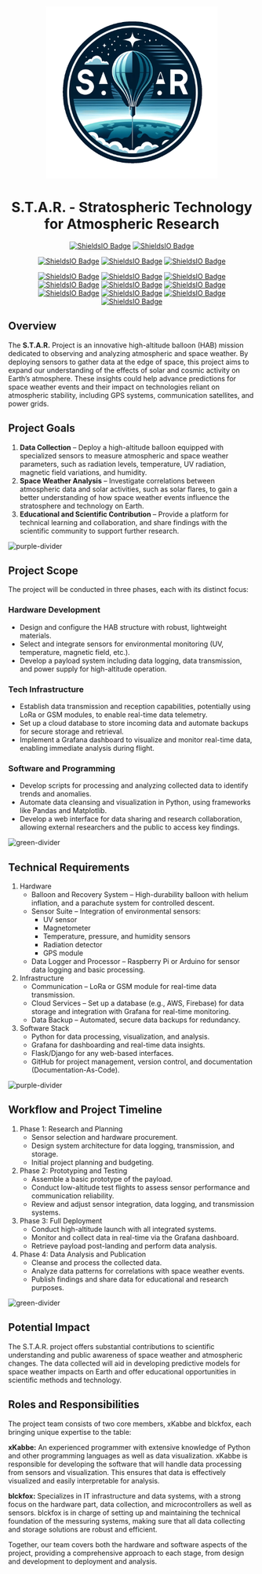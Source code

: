 <p align="center"><img src="assets/star_logo.png" style="width: 350px; height: 350px;" alt=""></p>

<h1 align="center">S.T.A.R. - Stratospheric Technology for Atmospheric Research</h1>

<p align="center">
   <a href="https://www.python.org/">
      <img alt="ShieldsIO Badge" src="https://img.shields.io/badge/Python-3.12-44cc11?logo=python" /></a>
   <a href="https://www.postgresql.org/">
      <img alt="ShieldsIO Badge" src="https://img.shields.io/badge/MkDocs-grey?logo=materialformkdocs" /></a>
</p>

<p align="center">
   <a href="https://github.com/xKabbe/star/blob/master/LICENSE">
      <img alt="ShieldsIO Badge" src="https://img.shields.io/github/license/xKabbe/star?label=License&color=yellow" /></a>
   <a href="https://github.com/xKabbe/star/issues?q=is%3Aissue+is%3Aopen+">
      <img alt="ShieldsIO Badge" src="https://img.shields.io/github/issues-search/xKabbe/star?query=is%3Aopen+is%3Aissue&label=Open%20Issues&color=yellow"></a>
   <a href="https://github.com/xKabbe/star/issues?q=is%3Aissue+is%3Aclosed">
      <img alt="ShieldsIO Badge" src="https://img.shields.io/github/issues-search/xKabbe/star?query=is%3Aissue+is%3Aclosed&label=Closed%20Issues&color=green"></a>
</p>

<p align="center">
   <a href="https://github.com/xKabbe/star/milestone/1">
      <img alt="ShieldsIO Badge" src="https://img.shields.io/github/milestones/progress-percent/xKabbe/star/1"></a>
   <a href="https://github.com/xKabbe/star/milestone/2">
      <img alt="ShieldsIO Badge" src="https://img.shields.io/github/milestones/progress-percent/xKabbe/star/2"></a>
   <a href="https://github.com/xKabbe/star/milestone/3">
      <img alt="ShieldsIO Badge" src="https://img.shields.io/github/milestones/progress-percent/xKabbe/star/3"></a>
   <a href="https://github.com/xKabbe/star/milestone/4">
      <img alt="ShieldsIO Badge" src="https://img.shields.io/github/milestones/progress-percent/xKabbe/star/4"></a>
   <a href="https://github.com/xKabbe/star/milestone/5">
      <img alt="ShieldsIO Badge" src="https://img.shields.io/github/milestones/progress-percent/xKabbe/star/5"></a>
   <a href="https://github.com/xKabbe/star/milestone/6">
      <img alt="ShieldsIO Badge" src="https://img.shields.io/github/milestones/progress-percent/xKabbe/star/6"></a>
   <a href="https://github.com/xKabbe/star/milestone/7">
      <img alt="ShieldsIO Badge" src="https://img.shields.io/github/milestones/progress-percent/xKabbe/star/7"></a>
   <a href="https://github.com/xKabbe/star/milestone/8">
      <img alt="ShieldsIO Badge" src="https://img.shields.io/github/milestones/progress-percent/xKabbe/star/8"></a>
   <a href="https://github.com/xKabbe/star/milestone/9">
      <img alt="ShieldsIO Badge" src="https://img.shields.io/github/milestones/progress-percent/xKabbe/star/9"></a>
   <a href="https://github.com/xKabbe/star/milestone/10">
      <img alt="ShieldsIO Badge" src="https://img.shields.io/github/milestones/progress-percent/xKabbe/star/10"></a>
</p>

## Overview

The **S.T.A.R.** Project is an innovative high-altitude balloon (HAB) mission dedicated to observing and analyzing atmospheric and space weather.
By deploying sensors to gather data at the edge of space, this project aims to expand our understanding of the effects of solar and cosmic activity on Earth’s atmosphere.
These insights could help advance predictions for space weather events and their impact on technologies reliant on atmospheric stability, including GPS systems, communication satellites, and power grids.

## Project Goals

1. **Data Collection** – Deploy a high-altitude balloon equipped with specialized sensors to measure atmospheric and space weather parameters, such as radiation levels, temperature, UV radiation, magnetic field variations, and humidity.
2. **Space Weather Analysis** – Investigate correlations between atmospheric data and solar activities, such as solar flares, to gain a better understanding of how space weather events influence the stratosphere and technology on Earth.
3. **Educational and Scientific Contribution** – Provide a platform for technical learning and collaboration, and share findings with the scientific community to support further research.

![purple-divider](https://user-images.githubusercontent.com/7065401/52071927-c1cd7100-2562-11e9-908a-dde91ba14e59.png)

## Project Scope

The project will be conducted in three phases, each with its distinct focus:

### Hardware Development

* Design and configure the HAB structure with robust, lightweight materials.
* Select and integrate sensors for environmental monitoring (UV, temperature, magnetic field, etc.).
* Develop a payload system including data logging, data transmission, and power supply for high-altitude operation.

### Tech Infrastructure

* Establish data transmission and reception capabilities, potentially using LoRa or GSM modules, to enable real-time data telemetry.
* Set up a cloud database to store incoming data and automate backups for secure storage and retrieval.
* Implement a Grafana dashboard to visualize and monitor real-time data, enabling immediate analysis during flight.

### Software and Programming

* Develop scripts for processing and analyzing collected data to identify trends and anomalies.
* Automate data cleansing and visualization in Python, using frameworks like Pandas and Matplotlib.
* Develop a web interface for data sharing and research collaboration, allowing external researchers and the public to access key findings.

![green-divider](https://user-images.githubusercontent.com/7065401/52071924-c003ad80-2562-11e9-8297-1c6595f8a7ff.png)

## Technical Requirements

1. Hardware
   * Balloon and Recovery System – High-durability balloon with helium inflation, and a parachute system for controlled descent.
   * Sensor Suite – Integration of environmental sensors:
     * UV sensor
     * Magnetometer
     * Temperature, pressure, and humidity sensors
     * Radiation detector
     * GPS module
   * Data Logger and Processor – Raspberry Pi or Arduino for sensor data logging and basic processing.
2. Infrastructure
   * Communication – LoRa or GSM module for real-time data transmission.
   * Cloud Services – Set up a database (e.g., AWS, Firebase) for data storage and integration with Grafana for real-time monitoring.
   * Data Backup – Automated, secure data backups for redundancy.
3. Software Stack
   * Python for data processing, visualization, and analysis.
   * Grafana for dashboarding and real-time data insights.
   * Flask/Django for any web-based interfaces.
   * GitHub for project management, version control, and documentation (Documentation-As-Code).

![purple-divider](https://user-images.githubusercontent.com/7065401/52071927-c1cd7100-2562-11e9-908a-dde91ba14e59.png)

## Workflow and Project Timeline

1. Phase 1: Research and Planning
   * Sensor selection and hardware procurement.
   * Design system architecture for data logging, transmission, and storage.
   * Initial project planning and budgeting.
2. Phase 2: Prototyping and Testing
   * Assemble a basic prototype of the payload.
   * Conduct low-altitude test flights to assess sensor performance and communication reliability.
   * Review and adjust sensor integration, data logging, and transmission systems.
3. Phase 3: Full Deployment
   * Conduct high-altitude launch with all integrated systems.
   * Monitor and collect data in real-time via the Grafana dashboard.
   * Retrieve payload post-landing and perform data analysis.
4. Phase 4: Data Analysis and Publication
   * Cleanse and process the collected data.
   * Analyze data patterns for correlations with space weather events.
   * Publish findings and share data for educational and research purposes.

![green-divider](https://user-images.githubusercontent.com/7065401/52071924-c003ad80-2562-11e9-8297-1c6595f8a7ff.png)

## Potential Impact
The S.T.A.R. project offers substantial contributions to scientific understanding and public awareness of space weather and atmospheric changes.
The data collected will aid in developing predictive models for space weather impacts on Earth and offer educational opportunities in scientific methods and technology.

## Roles and Responsibilities
The project team consists of two core members, xKabbe and blckfox, each bringing unique expertise to the table:


**xKabbe:**
An experienced programmer with extensive knowledge of Python and other programming languages as well as data visualization. xKabbe is responsible for developing the software that will handle data processing from sensors and visualization. This ensures that data is effectively visualized and easily interpretable for analysis.

**blckfox:**
Specializes in IT infrastructure and data systems, with a strong focus on the hardware part, data collection, and microcontrollers as well as sensors. blckfox is in charge of setting up and maintaining the technical foundation of the messuring systems, making sure that all data collecting and storage solutions are robust and efficient.

Together, our team covers both the hardware and software aspects of the project, providing a comprehensive approach to each stage, from design and development to deployment and analysis.
